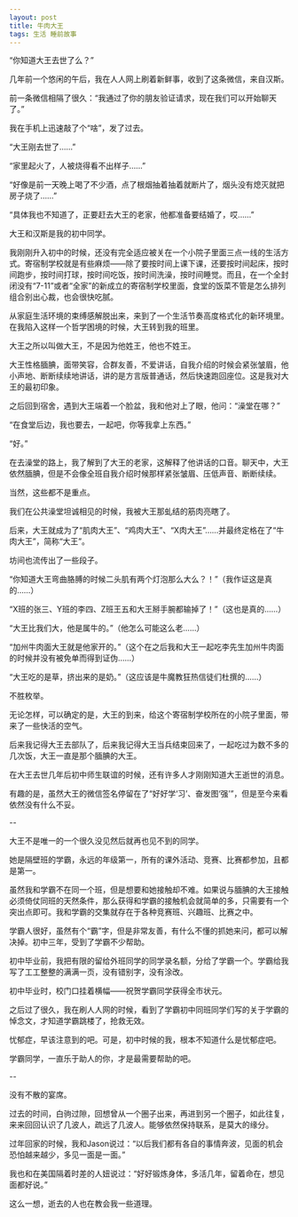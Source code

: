 ```yaml
---
layout: post
title: 牛肉大王
tags: 生活 睡前故事
---
```


“你知道大王去世了么？”

几年前一个悠闲的午后，我在人人网上刷着新鲜事，收到了这条微信，来自汉斯。

前一条微信相隔了很久：“我通过了你的朋友验证请求，现在我们可以开始聊天了。”

<!--more-->

我在手机上迅速敲了个“啥”，发了过去。

“大王刚去世了……”

“家里起火了，人被烧得看不出样子……”

“好像是前一天晚上喝了不少酒，点了根烟抽着抽着就断片了，烟头没有熄灭就把房子烧了……”

“具体我也不知道了，正要赶去大王的老家，他都准备要结婚了，哎……”

大王和汉斯是我的初中同学。

我刚刚升入初中的时候，还没有完全适应被关在一个小院子里面三点一线的生活方式。寄宿制学校就是有些麻烦——除了要按时间上课下课，还要按时间起床，按时间跑步，按时间打球，按时间吃饭，按时间洗澡，按时间睡觉。而且，在一个全封闭没有“7-11”或者“全家”的新成立的寄宿制学校里面，食堂的饭菜不管是怎么排列组合别出心裁，也会很快吃腻。

从家庭生活环境的束缚感解脱出来，来到了一个生活节奏高度格式化的新环境里。在我陷入这样一个哲学困境的时候，大王转到我的班里。

大王之所以叫做大王，不是因为他姓王，他也不姓王。

大王性格腼腆，面带笑容，合群友善，不爱讲话，自我介绍的时候会紧张皱眉，他小声地、断断续续地讲话，讲的是方言版普通话，然后快速跑回座位。这是我对大王的最初印象。

之后回到宿舍，遇到大王端着一个脸盆，我和他对上了眼，他问：“澡堂在哪？”

“在食堂后边，我也要去，一起吧，你等我拿上东西。”

“好。”

在去澡堂的路上，我了解到了大王的老家，这解释了他讲话的口音。聊天中，大王依然腼腆，但是不会像全班自我介绍时候那样紧张皱眉、压低声音、断断续续。

当然，这些都不是重点。

我们在公共澡堂坦诚相见的时候，我被大王那虬结的筋肉亮瞎了。

后来，大王就成为了“肌肉大王”、“鸡肉大王”、“X肉大王”……并最终定格在了“牛肉大王”，简称“大王”。

坊间也流传出了一些段子。

“你知道大王弯曲胳膊的时候二头肌有两个灯泡那么大么？！”（我作证这是真的……）

“X班的张三、Y班的李四、Z班王五和大王掰手腕都输掉了！”（这也是真的……）

“大王比我们大，他是属牛的。”（他怎么可能这么老……）

“加州牛肉面大王就是他家开的。”（这个在之后我和大王一起吃李先生加州牛肉面的时候并没有被免单而得到证伪……）

“大王吃的是草，挤出来的是奶。”（这应该是牛魔教狂热信徒们杜撰的……）

不胜枚举。

无论怎样，可以确定的是，大王的到来，给这个寄宿制学校所在的小院子里面，带来了一些快活的空气。

后来我记得大王去部队了，后来我记得大王当兵结束回来了，一起吃过为数不多的几次饭，大王一直是那个腼腆的大王。

在大王去世几年后初中师生联谊的时候，还有许多人才刚刚知道大王逝世的消息。

有趣的是，虽然大王的微信签名停留在了“好好学‘习’、奋发图‘强’”，但是至今来看依然没有什么不妥。

--

大王不是唯一的一个很久没见然后就再也见不到的同学。

她是隔壁班的学霸，永远的年级第一，所有的课外活动、竞赛、比赛都参加，且都是第一。

虽然我和学霸不在同一个班，但是想要和她接触却不难。如果说与腼腆的大王接触必须倚仗同班的天然条件，那么获得和学霸的接触机会就简单的多，只需要有一个突出点即可。我和学霸的交集就存在于各种竞赛班、兴趣班、比赛之中。

学霸人很好，虽然有个“霸”字，但是非常友善，有什么不懂的抓她来问，都可以解决掉。初中三年，受到了学霸不少帮助。

初中毕业前，我把有限的留给外班同学的同学录名额，分给了学霸一个。学霸给我写了工工整整的满满一页，没有错别字，没有涂改。

初中毕业时，校门口挂着横幅——祝贺学霸同学获得全市状元。

之后过了很久，我在刷人人网的时候，看到了学霸初中同班同学们写的关于学霸的悼念文，才知道学霸跳楼了，抢救无效。

忧郁症，早该注意到的吧。可是，初中时候的我，根本不知道什么是忧郁症吧。

学霸同学，一直乐于助人的你，才是最需要帮助的吧。

--

没有不散的宴席。

过去的时间，白驹过隙，回想曾从一个圈子出来，再进到另一个圈子，如此往复，来来回回认识了几波人，疏远了几波人。能够依然保持联系，是莫大的缘分。

过年回家的时候，我和Jason说过：“以后我们都有各自的事情奔波，见面的机会恐怕越来越少，多见一面是一面。”

我也和在美国隔着时差的人妞说过：“好好锻炼身体，多活几年，留着命在，想见面都好说。”

这么一想，逝去的人也在教会我一些道理。
